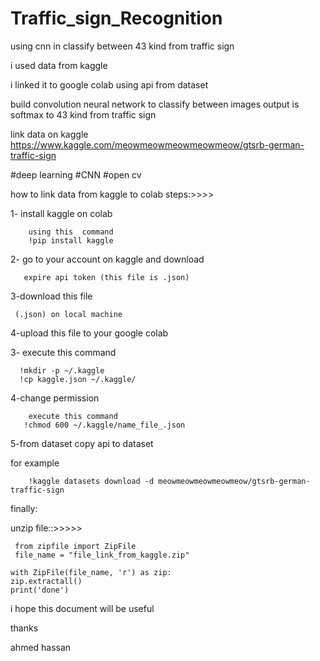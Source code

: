 # Traffic_sign_Recognition
using cnn in classify between 43 kind from traffic sign



i used data from kaggle 

i linked it to google colab 
using api from dataset 

build convolution neural network to classify between images 
output is softmax to  43 kind from traffic sign

link data on kaggle
https://www.kaggle.com/meowmeowmeowmeowmeow/gtsrb-german-traffic-sign

#deep learning
#CNN
#open cv

how to link data from kaggle to colab 
steps:>>>>

1- install kaggle on colab

        using this  command  
        !pip install kaggle
  
2- go to your account on kaggle 
       and download
       
       expire api token (this file is .json)

3-download this file

     (.json) on local machine 

4-upload this file to your google colab
       
3- execute this command

      !mkdir -p ~/.kaggle
      !cp kaggle.json ~/.kaggle/
      

4-change permission 

        execute this command 
       !chmod 600 ~/.kaggle/name_file_.json
       
5-from dataset copy api to dataset

 for example 
 
        !kaggle datasets download -d meowmeowmeowmeowmeow/gtsrb-german-traffic-sign

finally:
     
   unzip file::>>>>>
     
     from zipfile import ZipFile
     file_name = "file_link_from_kaggle.zip"

    with ZipFile(file_name, 'r') as zip:
    zip.extractall()
    print('done')


i hope this document  will be useful

thanks 

ahmed hassan
